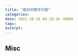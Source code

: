 ```yaml
---
title: "最后的数学问题"
categories: 
date: 2022-10-28 06:19:10 +0800
tags: 
excerpt: 
---
```













## Misc



